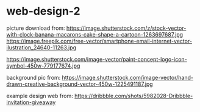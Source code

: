 # web-design-2

picture download from:
https://image.shutterstock.com/z/stock-vector-with-clock-banana-macarons-cake-shape-a-cartoon-1263697687.jpg
https://image.freepik.com/free-vector/smartphone-email-internet-vector-ilustration_24640-11263.jpg

https://image.shutterstock.com/image-vector/paint-concept-logo-icon-symbol-450w-779177674.jpg


background pic from:
https://image.shutterstock.com/image-vector/hand-drawn-creative-background-vector-450w-1225491187.jpg


example design web from:
https://dribbble.com/shots/5982028-Dribbble-invitation-giveaway

